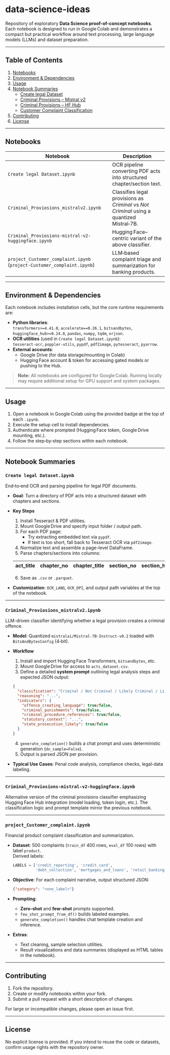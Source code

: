 # data-science-ideas

Repository of exploratory **Data Science proof-of-concept notebooks**.  
Each notebook is designed to run in Google Colab and demonstrates a compact but practical workflow around text processing, large language models (LLMs) and dataset preparation.

---

## Table of Contents
1. [Notebooks](#notebooks)
2. [Environment & Dependencies](#environment--dependencies)
3. [Usage](#usage)
4. [Notebook Summaries](#notebook-summaries)
   - [Create legal Dataset](#create-legal-datasetipynb)
   - [Criminal Provisions – Mistral v2](#criminal_proviosions_mistralv2ipynb)
   - [Criminal Provisions – HF Hub](#criminal_proviosions-mistral-v2-huggingfaceipynb)
   - [Customer Complaint Classification](#project_customer_complaintipynb)
5. [Contributing](#contributing)
6. [License](#license)

---

## Notebooks
| Notebook | Description |
| --- | --- |
| `Create legal Dataset.ipynb` | OCR pipeline converting PDF acts into structured chapter/section text. |
| `Criminal_Proviosions_mistralv2.ipynb` | Classifies legal provisions as *Criminal* vs *Not Criminal* using a quantized Mistral‑7B. |
| `Criminal_Proviosions-mistral-v2-huggingface.ipynb` | Hugging Face–centric variant of the above classifier. |
| `project_Customer_complaint.ipynb` (`project-Customer_complaint.ipynb`) | LLM‑based complaint triage and summarization for banking products. |

---

## Environment & Dependencies
Each notebook includes installation cells, but the core runtime requirements are:

- **Python libraries**:  
  `transformers>=4.41.0`, `accelerate==0.26.1`, `bitsandbytes`, `huggingface_hub>=0.24.0`, `pandas`, `numpy`, `tqdm`, `orjson`.
- **OCR utilities** (used in `Create legal Dataset.ipynb`):  
  `tesseract-ocr`, `poppler-utils`, `pypdf`, `pdf2image`, `pytesseract`, `pyarrow`.
- **External accounts**:  
  - Google Drive (for data storage/mounting in Colab)  
  - Hugging Face account & token for accessing gated models or pushing to the Hub.

> **Note:** All notebooks are configured for Google Colab. Running locally may require additional setup for GPU support and system packages.

---

## Usage
1. Open a notebook in Google Colab using the provided badge at the top of each `.ipynb`.
2. Execute the setup cell to install dependencies.
3. Authenticate where prompted (Hugging Face token, Google Drive mounting, etc.).
4. Follow the step‑by‑step sections within each notebook.

---

## Notebook Summaries

### `Create legal Dataset.ipynb`
End‑to‑end OCR and parsing pipeline for legal PDF documents.

- **Goal**: Turn a directory of PDF acts into a structured dataset with chapters and sections.
- **Key Steps**  
  1. Install Tesseract & PDF utilities.  
  2. Mount Google Drive and specify input folder / output path.  
  3. For each PDF page:  
     - Try extracting embedded text via `pypdf`.  
     - If text is too short, fall back to Tesseract OCR via `pdf2image`.  
  4. Normalize text and assemble a page-level DataFrame.  
  5. Parse chapters/sections into columns:

    | act_title | chapter_no | chapter_title | section_no | section_heading | section_text |
    |-----------|------------|---------------|------------|-----------------|--------------|

  6. Save as `.csv` or `.parquet`.

- **Customization**: `OCR_LANG`, `OCR_DPI`, and output path variables at the top of the notebook.

---

### `Criminal_Proviosions_mistralv2.ipynb`
LLM-driven classifier identifying whether a legal provision creates a criminal offence.

- **Model**: Quantized `mistralai/Mistral-7B-Instruct-v0.2` loaded with `BitsAndBytesConfig` (4‑bit).
- **Workflow**  
  1. Install and import Hugging Face Transformers, `bitsandbytes`, etc.  
  2. Mount Google Drive for access to `acts_dataset.csv`.  
  3. Define a detailed **system prompt** outlining legal analysis steps and expected JSON output:

    ```json
    {
      "classification": "Criminal / Not Criminal / Likely Criminal / Likely Not Criminal",
      "reasoning": "...",
      "indicators": {
        "offence_creating_language": true/false,
        "criminal_punishments": true/false,
        "criminal_procedure_references": true/false,
        "statutory_context": "...",
        "state_prosecution_likely": true/false
      }
    }
    ```

  4. `generate_completion()` builds a chat prompt and uses deterministic generation (`do_sample=False`).
  5. Output is parsed JSON per provision.

- **Typical Use Cases**: Penal code analysis, compliance checks, legal-data labeling.

---

### `Criminal_Proviosions-mistral-v2-huggingface.ipynb`
Alternative version of the criminal provisions classifier emphasizing Hugging Face Hub integration (model loading, token login, etc.). The classification logic and prompt template mirror the previous notebook.

---

### `project_Customer_complaint.ipynb`
Financial product complaint classification and summarization.

- **Dataset**: 500 complaints (`train_df` 400 rows, `eval_df` 100 rows) with label `product`.  
  Derived labels:

  ```python
  LABELS = ['credit_reporting', 'credit_card',
            'debt_collection', 'mortgages_and_loans', 'retail_banking']
  ```

- **Objective**: For each complaint narrative, output structured JSON:

  ```json
  {"category": "<one_label>"}
  ```

- **Prompting**:  
  - **Zero-shot** and **few-shot** prompts supported.  
  - `few_shot_prompt_from_df()` builds labeled examples.  
  - `generate_completion()` handles chat template creation and inference.

- **Extras**:  
  - Text cleaning, sample selection utilities.  
  - Result visualizations and data summaries (displayed as HTML tables in the notebook).

---

## Contributing
1. Fork the repository.
2. Create or modify notebooks within your fork.
3. Submit a pull request with a short description of changes.

For large or incompatible changes, please open an issue first.

---

## License
No explicit license is provided. If you intend to reuse the code or datasets, confirm usage rights with the repository owner.

